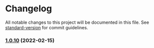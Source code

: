 # Changelog

All notable changes to this project will be documented in this file. See [standard-version](https://github.com/conventional-changelog/standard-version) for commit guidelines.

### [1.0.10](https://github.com/tecmie/followup-sdk/compare/v1.0.8...v1.0.10) (2022-02-15)
